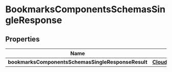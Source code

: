 # BookmarksComponentsSchemasSingleResponse

## Properties
Name | Type | Description | Notes
------------ | ------------- | ------------- | -------------
**bookmarksComponentsSchemasSingleResponseResult** | [**CloudflareClientAPIBookmarks**](CloudflareClientAPIBookmarks.md) |  |  [optional]
